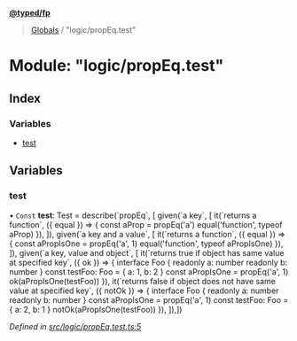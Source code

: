 **[@typed/fp](../README.md)**

> [Globals](../globals.md) / "logic/propEq.test"

# Module: "logic/propEq.test"

## Index

### Variables

* [test](_logic_propeq_test_.md#test)

## Variables

### test

• `Const` **test**: Test = describe(\`propEq\`, [ given(\`a key\`, [ it(\`returns a function\`, ({ equal }) => { const aProp = propEq('a') equal('function', typeof aProp) }), ]), given(\`a key and a value\`, [ it(\`returns a function\`, ({ equal }) => { const aPropIsOne = propEq('a', 1) equal('function', typeof aPropIsOne) }), ]), given(\`a key, value and object\`, [ it(\`returns true if object has same value at specified key\`, ({ ok }) => { interface Foo { readonly a: number readonly b: number } const testFoo: Foo = { a: 1, b: 2 } const aPropIsOne = propEq('a', 1) ok(aPropIsOne(testFoo)) }), it(\`returns false if object does not have same value at specified key\`, ({ notOk }) => { interface Foo { readonly a: number readonly b: number } const aPropIsOne = propEq('a', 1) const testFoo: Foo = { a: 2, b: 1 } notOk(aPropIsOne(testFoo)) }), ]),])

*Defined in [src/logic/propEq.test.ts:5](https://github.com/TylorS/typed-fp/blob/f129829/src/logic/propEq.test.ts#L5)*
